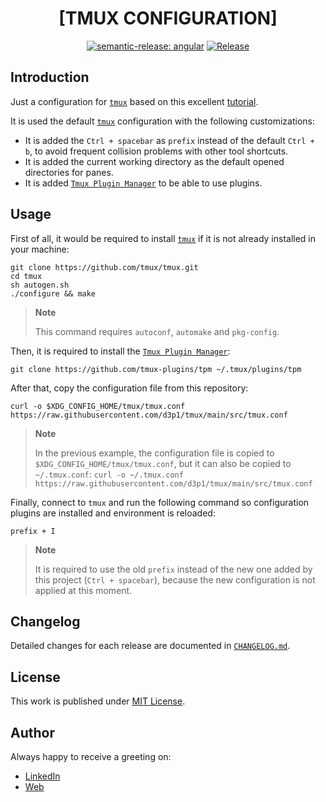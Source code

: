 <div align=center>

# [TMUX CONFIGURATION]

[![semantic-release: angular](https://img.shields.io/badge/semantic--release-angular-e10079?logo=semantic-release)](https://github.com/semantic-release/semantic-release)
[![Release](https://github.com/d3p1/tmux/actions/workflows/release.yml/badge.svg)](https://github.com/d3p1/tmux/actions/workflows/release.yml)

</div>

## Introduction

Just a configuration for [`tmux`](https://github.com/tmux/tmux) based on this excellent [tutorial](https://www.youtube.com/watch?v=DzNmUNvnB04).

It is used the default [`tmux`](https://github.com/tmux/tmux) configuration with the following customizations:

- It is added the `Ctrl + spacebar` as `prefix` instead of the default `Ctrl + b`, to avoid frequent collision problems with other tool shortcuts.
- It is added the current working directory as the default opened directories for panes.
- It is added [`Tmux Plugin Manager`](https://github.com/tmux-plugins/tpm) to be able to use plugins.

## Usage

First of all, it would be required to install [`tmux`](https://github.com/tmux/tmux) if it is not already installed in your machine:

```
git clone https://github.com/tmux/tmux.git
cd tmux
sh autogen.sh
./configure && make
```

> **Note**
>
> This command requires `autoconf`, `automake` and `pkg-config`.

Then, it is required to install the [`Tmux Plugin Manager`](https://github.com/tmux-plugins/tpm):

```
git clone https://github.com/tmux-plugins/tpm ~/.tmux/plugins/tpm
```

After that, copy the configuration file from this repository:

```
curl -o $XDG_CONFIG_HOME/tmux/tmux.conf https://raw.githubusercontent.com/d3p1/tmux/main/src/tmux.conf
```

> **Note**
>
> In the previous example, the configuration file is copied to `$XDG_CONFIG_HOME/tmux/tmux.conf`, but it can also be copied to `~/.tmux.conf`: `curl -o ~/.tmux.conf https://raw.githubusercontent.com/d3p1/tmux/main/src/tmux.conf`

Finally, connect to `tmux` and run the following command so configuration plugins are installed and environment is reloaded:

```
prefix + I
```

> **Note**
> 
> It is required to use the old `prefix` instead of the new one added by this project (`Ctrl + spacebar`), because the new configuration is not applied at this moment.

## Changelog

Detailed changes for each release are documented in [`CHANGELOG.md`](./CHANGELOG.md).

## License

This work is published under [MIT License](./LICENSE).

## Author

Always happy to receive a greeting on:

- [LinkedIn](https://www.linkedin.com/in/cristian-marcelo-de-picciotto/)
- [Web](https://d3p1.dev/)
